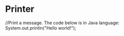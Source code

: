# Printer
//Print a message. The code below is in Java language:
System.out.println("Hello world!");
